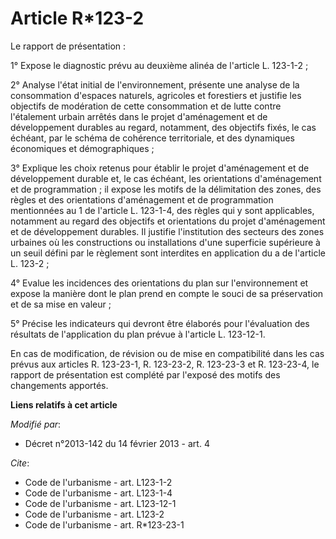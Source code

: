 # Article R*123-2

Le rapport de présentation : 

1° Expose le diagnostic prévu au deuxième alinéa de l'article L. 123-1-2 ; 

2° Analyse l'état initial de l'environnement, présente une analyse de la consommation d'espaces naturels, agricoles et
forestiers et justifie les objectifs de modération de cette consommation et de lutte contre l'étalement urbain arrêtés dans
le projet d'aménagement et de développement durables au regard, notamment, des objectifs fixés, le cas échéant, par le schéma
de cohérence territoriale, et des dynamiques économiques et démographiques ; 

3° Explique les choix retenus pour établir le projet d'aménagement et de développement durable et, le cas échéant, les
orientations d'aménagement et de programmation ; il expose les motifs de la délimitation des zones, des règles et des
orientations d'aménagement et de programmation mentionnées au 1 de l'article L. 123-1-4, des règles qui y sont applicables,
notamment au regard des objectifs et orientations du projet d'aménagement et de développement durables. Il justifie
l'institution des secteurs des zones urbaines où les constructions ou installations d'une superficie supérieure à un seuil
défini par le règlement sont interdites en application du a de l'article L. 123-2 ; 

4° Evalue les incidences des orientations du plan sur l'environnement et expose la manière dont le plan prend en compte le
souci de sa préservation et de sa mise en valeur ; 

5° Précise les indicateurs qui devront être élaborés pour l'évaluation des résultats de l'application du plan prévue à
l'article L. 123-12-1. 

En cas de modification, de révision ou de mise en compatibilité dans les cas prévus aux articles R. 123-23-1, R. 123-23-2, R.
123-23-3 et R. 123-23-4, le rapport de présentation est complété par l'exposé des motifs des changements apportés.

**Liens relatifs à cet article**

_Modifié par_:

  - Décret n°2013-142 du 14 février 2013 - art. 4

_Cite_:

  - Code de l'urbanisme - art. L123-1-2
  - Code de l'urbanisme - art. L123-1-4
  - Code de l'urbanisme - art. L123-12-1
  - Code de l'urbanisme - art. L123-2
  - Code de l'urbanisme - art. R*123-23-1
